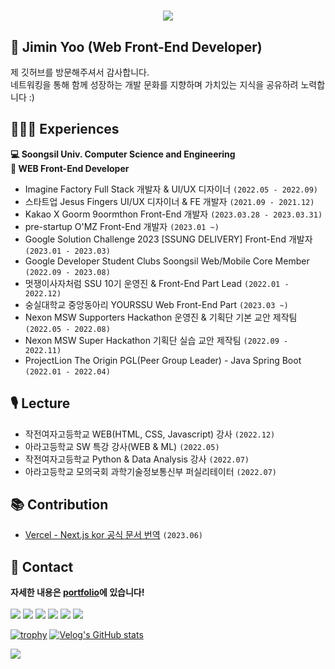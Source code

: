 <div>
<h1 align="center">
  <a href="https://git.io/typing-svg">
    <img src="https://readme-typing-svg.herokuapp.com/?lines=가치를+코드로+설계하는,;협업과+소통을+통해+날마다+성장하는,;WEB+FE+개발자+유지민입니다+💻✨&center=true&size=20">
  </a>
</h1>

 ## 👋 Jimin Yoo (Web Front-End Developer)
  제 깃허브를 방문해주셔서 감사합니다. <br>
  네트워킹을 통해 함께 성장하는 개발 문화를 지향하며 가치있는 지식을 공유하려 노력합니다 :) <br>
  
## 👩🏻‍💻 Experiences
**💻 Soongsil Univ. Computer Science and Engineering**    
**🎨 WEB Front-End Developer**    
 - Imagine Factory Full Stack 개발자 & UI/UX 디자이너 `(2022.05 - 2022.09)`   
 - 스타트업 Jesus Fingers UI/UX 디자이너 & FE 개발자 `(2021.09 - 2021.12)`   
 - Kakao X Goorm 9oormthon Front-End 개발자 `(2023.03.28 - 2023.03.31)`
 - pre-startup O'MZ Front-End 개발자 `(2023.01 ~)`       
 - Google Solution Challenge 2023 [SSUNG DELIVERY] Front-End 개발자 `(2023.01 - 2023.03)`   
 - Google Developer Student Clubs Soongsil Web/Mobile Core Member `(2022.09 - 2023.08)`   
 - 멋쟁이사자처럼 SSU 10기 운영진 & Front-End Part Lead `(2022.01 - 2022.12)`
 - 숭실대학교 중앙동아리 YOURSSU Web Front-End Part `(2023.03 ~)` 
 - Nexon MSW Supporters Hackathon 운영진 & 기획단 기본 교안 제작팀 `(2022.05 - 2022.08)`   
 - Nexon MSW Super Hackathon 기획단 실습 교안 제작팀 `(2022.09 - 2022.11)`   
 - ProjectLion The Origin PGL(Peer Group Leader) - Java Spring Boot `(2022.01 - 2022.04)`

## 🎙️ Lecture 
 - 작전여자고등학교 WEB(HTML, CSS, Javascript) 강사 `(2022.12)`   
 - 아라고등학교 SW 특강 강사(WEB & ML) `(2022.05)`   
 - 작전여자고등학교 Python & Data Analysis 강사 `(2022.07)`
 - 아라고등학교 모의국회 과학기술정보통신부 퍼실리테이터 `(2022.07)`

## 📚 Contribution
- [Vercel - Next.js kor 공식 문서 번역](https://github.com/Nextjs-kr/Nextjs.kr) `(2023.06)`    

## 📧 Contact
  **자세한 내용은 [portfolio](https://www.notion.so/Yoo-Ji-Min-3fb83bffb6664817b0b79f761d6f1bae)에 있습니다!** <br><br>
  <a href="https://www.linkedin.com/in/yoo-jimin127/" target="_blank"><img src="https://img.shields.io/badge/LinkedIn-0E76A8?style=flat-square&logo=LinkedIn&logoColor=white"/></a>
  <a href="https://velog.io/@dev_jiminn" target="_blank"><img src="https://img.shields.io/badge/Velog-20c997?style=flat-square&logo=Velog&logoColor=white"/></a>
  <a href="https://blog.naver.com/dbwlals9936" target="_blank"><img src="https://img.shields.io/badge/Blog-339933?style=flat-square&logo=Naver&logoColor=white"/></a>
  <a href="dbwlals9936@gmail.com" target="_blank"><img src="https://img.shields.io/badge/Gmail-E34F26?style=flat-square&logo=Gmail&logoColor=white"/></a>
  <a href="dbwlals9936@naver.com" target="_blank"><img src="https://img.shields.io/badge/Email-339933?style=flat-square&logo=Naver&logoColor=white"/></a>
  <a href="https://github.com/yoo-jimin127" target="_blank"><img src="https://img.shields.io/badge/Github-232F3E?style=flat-square&logo=Github&logoColor=white"/></a>
  <br>
 
  [![trophy](https://github-profile-trophy.vercel.app/?username=yoo-jimin127&theme=flat&row=2&column=4)](https://github.com/ryo-ma/github-profile-trophy)
  [![Velog's GitHub stats](https://velog-readme-stats.vercel.app/api/list?name=dev_jiminn)](https://velog.io/@dev_jiminn) 
</div>
<a href="https://hits.seeyoufarm.com"><img src="https://hits.seeyoufarm.com/api/count/incr/badge.svg?url=https%3A%2F%2Fgithub.com%2Fyoo-jimin127&count_bg=%2300D0FF&title_bg=%23CACACA&icon=&icon_color=%23E7E7E7&title=visitors&edge_flat=false"/></a>
